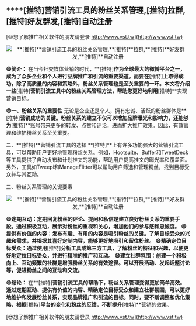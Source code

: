 ## ****[推特]**营销引流工具的粉丝关系管理,**[推特]**拉群,**[推特]**好友群发,**[推特]**自动注册**

[😍想了解推广相关软件的朋友请登录 http://www.vst.tw](http://www.vst.tw)

 <center><img src="https://vst.tw/MP4/tuiguang/png/0.png" alt="**[推特]**营销引流工具的粉丝关系管理,**[推特]**拉群,**[推特]**好友群发,**[推特]**自动注册"></center>

**😄简介：**
在当今社交媒体营销的时代，**[推特]**作为全球最大的微博平台之一，成为了众多企业和个人进行品牌推广和引流的重要渠道。而要在**[推特]**上取得成功，除了高质量的内容和策略外，粉丝关系管理也是至关重要的一环。本文将介绍一些**[推特]**营销引流工具中的粉丝关系管理方法，帮助您更好地利用**[推特]**实现营销目标。

**😄一、粉丝关系的重要性**
无论是企业还是个人，拥有忠诚、活跃的粉丝群体是**[推特]**营销成功的关键。粉丝关系的建立不仅可以增加品牌曝光和影响力，还能够为**[推特]**账号带来更多的转发、点赞和评论，进而扩大推广效果。因此，有效管理和维护粉丝关系至关重要。

二、**[推特]**营销引流工具的选择
**[推特]**上有许多功能强大的营销引流工具，可以帮助用户更好地管理粉丝关系。例如，Hootsuite、Buffer和TweetDeck等工具提供了自动发布和计划推文的功能，帮助用户提高推文的曝光率和覆盖面。另外，工具如Tweepi和ManageFlitter可以帮助用户筛选和管理粉丝，找到目标受众并与其互动。

三、粉丝关系管理的关键要素

 <center><img src="https://vst.tw/MP4/tuiguang/png/1.png" alt="**[推特]**营销引流工具的粉丝关系管理,**[推特]**拉群,**[推特]**好友群发,**[推特]**自动注册"></center>

**😄定期互动：定期回复粉丝的评论、提问和私信是建立良好粉丝关系的重要手段。通过积极互动，展示对粉丝的重视和关心，增加他们的参与感和忠诚度。**
**😄提供有价值的内容：发布有趣、有用的内容是吸引粉丝的关键。了解目标受众的兴趣和需求，并根据其喜好定制内容，能够更好地吸引和留住粉丝。**
**😄精确定位目标受众：通过使用**[推特]**分析工具或第三方工具，了解粉丝的特征和兴趣，以便更好地定位目标受众，并进行精准的推广和互动。**
**😄建立社群氛围：创建一个积极向上、互动频繁的社群是增强粉丝关系的有效途径。可以开展活动、发起话题讨论等，促进粉丝之间的互动和交流。**

**😄结论：**
在**[推特]**营销引流工具的帮助下，粉丝关系管理变得更加简单高效。通过定期互动、提供有价值的内容、精确定位目标受众和建立社群氛围，可以更好地维护和发展粉丝关系，实现品牌推广和引流的目标。同时，要不断调整和优化策略，根据**[推特]**平台的变化和粉丝的反馈，不断提升**[推特]**营销的效果。

[😍想了解推广相关软件的朋友请登录 http://www.vst.tw](http://www.vst.tw)



